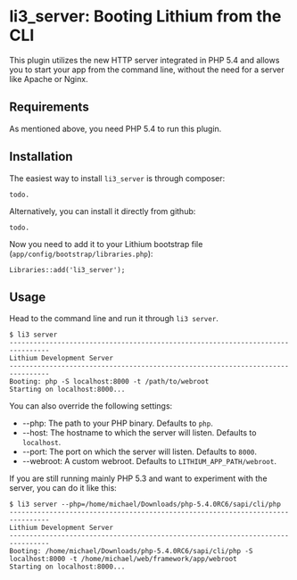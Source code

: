 li3_server: Booting Lithium from the CLI
========================================
This plugin utilizes the new HTTP server integrated in PHP 5.4 and allows you to start your app from the command line, without the need for a server like Apache or Nginx.

Requirements
------------
As mentioned above, you need PHP 5.4 to run this plugin.

Installation
------------
The easiest way to install `li3_server` is through composer:

	todo.

Alternatively, you can install it directly from github:

	todo.

Now you need to add it to your Lithium bootstrap file (`app/config/bootstrap/libraries.php`):

	Libraries::add('li3_server');

Usage
-----
Head to the command line and run it through `li3 server`.

	$ li3 server
	--------------------------------------------------------------------------------
	Lithium Development Server
	--------------------------------------------------------------------------------
	Booting: php -S localhost:8000 -t /path/to/webroot
	Starting on localhost:8000...

You can also override the following settings:

- --php: The path to your PHP binary. Defaults to `php`.
- --host: The hostname to which the server will listen. Defaults to `localhost`.
- --port: The port on which the server will listen. Defaults to `8000`.
- --webroot: A custom webroot. Defaults to `LITHIUM_APP_PATH/webroot`.

If you are still running mainly PHP 5.3 and want to experiment with the server, you can do it like this:

	$ li3 server --php=/home/michael/Downloads/php-5.4.0RC6/sapi/cli/php
	--------------------------------------------------------------------------------
	Lithium Development Server
	--------------------------------------------------------------------------------
	Booting: /home/michael/Downloads/php-5.4.0RC6/sapi/cli/php -S localhost:8000 -t /home/michael/web/framework/app/webroot
	Starting on localhost:8000...